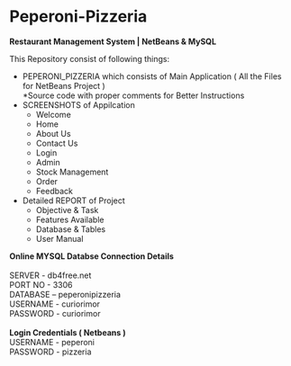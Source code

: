 # Peperoni-Pizzeria
<b>Restaurant Management System | NetBeans &amp; MySQL</b>

This Repository consist of following things:

-   PEPERONI_PIZZERIA which consists of Main Application ( All the Files for NetBeans Project )<br>
*Source code with proper comments for Better Instructions
-   SCREENSHOTS of Appilcation
    -   Welcome
    -   Home
    -   About Us
    -   Contact Us
    -   Login
    -   Admin
    -   Stock Management
    -   Order
    -   Feedback
-   Detailed REPORT of Project
    -   Objective & Task
    -   Features Available
    -   Database & Tables
    -   User Manual

<b>Online MYSQL Databse Connection Details</b><br><br>
SERVER - db4free.net<br>
PORT NO - 3306<br>
DATABASE – peperonipizzeria<br>
USERNAME - curiorimor<br>
PASSWORD - curiorimor<br>
<br>
<b>Login Credentials ( Netbeans )</b><br>
USERNAME - peperoni<br>
PASSWORD - pizzeria
